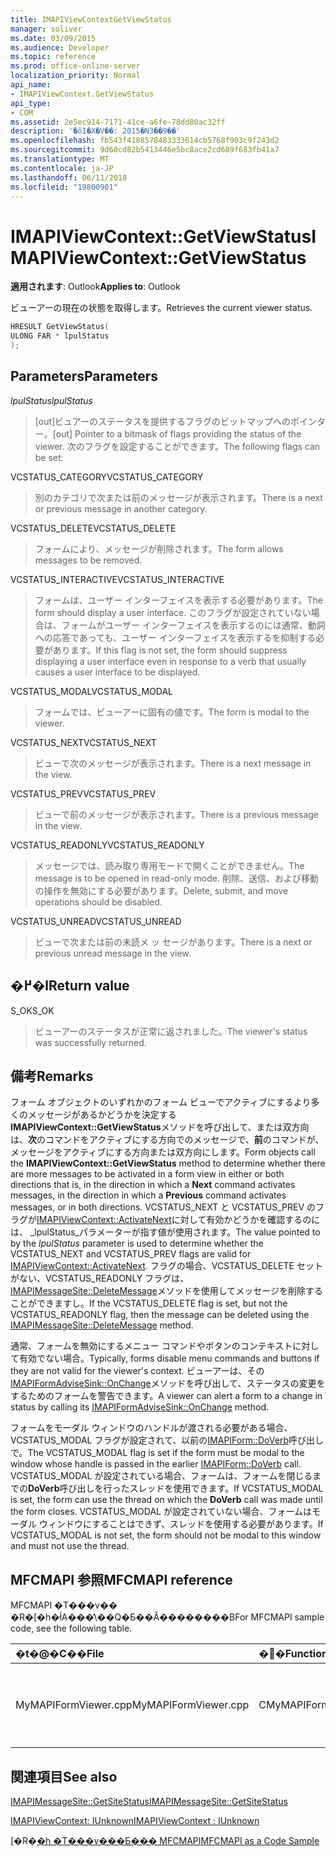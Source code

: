 ```yaml
---
title: IMAPIViewContextGetViewStatus
manager: soliver
ms.date: 03/09/2015
ms.audience: Developer
ms.topic: reference
ms.prod: office-online-server
localization_priority: Normal
api_name:
- IMAPIViewContext.GetViewStatus
api_type:
- COM
ms.assetid: 2e5ec914-7171-41ce-a6fe-78dd80ac32ff
description: '�ŏI�X�V��: 2015�N3��9��'
ms.openlocfilehash: fb543f4188578483333614cb5768f903c9f243d2
ms.sourcegitcommit: 9d60cd82b5413446e5bc8ace2cd689f683fb41a7
ms.translationtype: MT
ms.contentlocale: ja-JP
ms.lasthandoff: 06/11/2018
ms.locfileid: "19800901"
---
```

# <a name="imapiviewcontextgetviewstatus"></a><span data-ttu-id="2a1fd-103">IMAPIViewContext::GetViewStatus</span><span class="sxs-lookup"><span data-stu-id="2a1fd-103">IMAPIViewContext::GetViewStatus</span></span>

  
  
<span data-ttu-id="2a1fd-104">**適用されます**: Outlook</span><span class="sxs-lookup"><span data-stu-id="2a1fd-104">**Applies to**: Outlook</span></span> 
  
<span data-ttu-id="2a1fd-105">ビューアーの現在の状態を取得します。</span><span class="sxs-lookup"><span data-stu-id="2a1fd-105">Retrieves the current viewer status.</span></span> 
  
```cpp
HRESULT GetViewStatus(
ULONG FAR * lpulStatus
);
```

## <a name="parameters"></a><span data-ttu-id="2a1fd-106">Parameters</span><span class="sxs-lookup"><span data-stu-id="2a1fd-106">Parameters</span></span>

 <span data-ttu-id="2a1fd-107">_lpulStatus_</span><span class="sxs-lookup"><span data-stu-id="2a1fd-107">_lpulStatus_</span></span>
  
> <span data-ttu-id="2a1fd-108">[out]ビュアーのステータスを提供するフラグのビットマップへのポインター。</span><span class="sxs-lookup"><span data-stu-id="2a1fd-108">[out] Pointer to a bitmask of flags providing the status of the viewer.</span></span> <span data-ttu-id="2a1fd-109">次のフラグを設定することができます。</span><span class="sxs-lookup"><span data-stu-id="2a1fd-109">The following flags can be set:</span></span>
    
<span data-ttu-id="2a1fd-110">VCSTATUS_CATEGORY</span><span class="sxs-lookup"><span data-stu-id="2a1fd-110">VCSTATUS_CATEGORY</span></span> 
  
> <span data-ttu-id="2a1fd-111">別のカテゴリで次または前のメッセージが表示されます。</span><span class="sxs-lookup"><span data-stu-id="2a1fd-111">There is a next or previous message in another category.</span></span> 
    
<span data-ttu-id="2a1fd-112">VCSTATUS_DELETE</span><span class="sxs-lookup"><span data-stu-id="2a1fd-112">VCSTATUS_DELETE</span></span> 
  
> <span data-ttu-id="2a1fd-113">フォームにより、メッセージが削除されます。</span><span class="sxs-lookup"><span data-stu-id="2a1fd-113">The form allows messages to be removed.</span></span> 
    
<span data-ttu-id="2a1fd-114">VCSTATUS_INTERACTIVE</span><span class="sxs-lookup"><span data-stu-id="2a1fd-114">VCSTATUS_INTERACTIVE</span></span> 
  
> <span data-ttu-id="2a1fd-115">フォームは、ユーザー インターフェイスを表示する必要があります。</span><span class="sxs-lookup"><span data-stu-id="2a1fd-115">The form should display a user interface.</span></span> <span data-ttu-id="2a1fd-116">このフラグが設定されていない場合は、フォームがユーザー インターフェイスを表示するのには通常、動詞への応答であっても、ユーザー インターフェイスを表示するを抑制する必要があります。</span><span class="sxs-lookup"><span data-stu-id="2a1fd-116">If this flag is not set, the form should suppress displaying a user interface even in response to a verb that usually causes a user interface to be displayed.</span></span> 
    
<span data-ttu-id="2a1fd-117">VCSTATUS_MODAL</span><span class="sxs-lookup"><span data-stu-id="2a1fd-117">VCSTATUS_MODAL</span></span> 
  
> <span data-ttu-id="2a1fd-118">フォームでは、ビューアーに固有の値です。</span><span class="sxs-lookup"><span data-stu-id="2a1fd-118">The form is modal to the viewer.</span></span> 
    
<span data-ttu-id="2a1fd-119">VCSTATUS_NEXT</span><span class="sxs-lookup"><span data-stu-id="2a1fd-119">VCSTATUS_NEXT</span></span> 
  
> <span data-ttu-id="2a1fd-120">ビューで次のメッセージが表示されます。</span><span class="sxs-lookup"><span data-stu-id="2a1fd-120">There is a next message in the view.</span></span> 
    
<span data-ttu-id="2a1fd-121">VCSTATUS_PREV</span><span class="sxs-lookup"><span data-stu-id="2a1fd-121">VCSTATUS_PREV</span></span> 
  
> <span data-ttu-id="2a1fd-122">ビューで前のメッセージが表示されます。</span><span class="sxs-lookup"><span data-stu-id="2a1fd-122">There is a previous message in the view.</span></span> 
    
<span data-ttu-id="2a1fd-123">VCSTATUS_READONLY</span><span class="sxs-lookup"><span data-stu-id="2a1fd-123">VCSTATUS_READONLY</span></span> 
  
> <span data-ttu-id="2a1fd-124">メッセージでは、読み取り専用モードで開くことができません。</span><span class="sxs-lookup"><span data-stu-id="2a1fd-124">The message is to be opened in read-only mode.</span></span> <span data-ttu-id="2a1fd-125">削除、送信、および移動の操作を無効にする必要があります。</span><span class="sxs-lookup"><span data-stu-id="2a1fd-125">Delete, submit, and move operations should be disabled.</span></span> 
    
<span data-ttu-id="2a1fd-126">VCSTATUS_UNREAD</span><span class="sxs-lookup"><span data-stu-id="2a1fd-126">VCSTATUS_UNREAD</span></span> 
  
> <span data-ttu-id="2a1fd-127">ビューで次または前の未読メ ッ セージがあります。</span><span class="sxs-lookup"><span data-stu-id="2a1fd-127">There is a next or previous unread message in the view.</span></span>
    
## <a name="return-value"></a><span data-ttu-id="2a1fd-128">�߂�l</span><span class="sxs-lookup"><span data-stu-id="2a1fd-128">Return value</span></span>

<span data-ttu-id="2a1fd-129">S_OK</span><span class="sxs-lookup"><span data-stu-id="2a1fd-129">S_OK</span></span> 
  
> <span data-ttu-id="2a1fd-130">ビューアーのステータスが正常に返されました。</span><span class="sxs-lookup"><span data-stu-id="2a1fd-130">The viewer's status was successfully returned.</span></span>
    
## <a name="remarks"></a><span data-ttu-id="2a1fd-131">備考</span><span class="sxs-lookup"><span data-stu-id="2a1fd-131">Remarks</span></span>

<span data-ttu-id="2a1fd-132">フォーム オブジェクトのいずれかのフォーム ビューでアクティブにするより多くのメッセージがあるかどうかを決定する**IMAPIViewContext::GetViewStatus**メソッドを呼び出して、または双方向は、**次**のコマンドをアクティブにする方向でのメッセージで、**前**のコマンドが、メッセージをアクティブにする方向または双方向にします。</span><span class="sxs-lookup"><span data-stu-id="2a1fd-132">Form objects call the **IMAPIViewContext::GetViewStatus** method to determine whether there are more messages to be activated in a form view in either or both directions that is, in the direction in which a **Next** command activates messages, in the direction in which a **Previous** command activates messages, or in both directions.</span></span> <span data-ttu-id="2a1fd-133">VCSTATUS_NEXT と VCSTATUS_PREV のフラグが[IMAPIViewContext::ActivateNext](imapiviewcontext-activatenext.md)に対して有効かどうかを確認するのには、 _lpulStatus_パラメーターが指す値が使用されます。</span><span class="sxs-lookup"><span data-stu-id="2a1fd-133">The value pointed to by the  _lpulStatus_ parameter is used to determine whether the VCSTATUS_NEXT and VCSTATUS_PREV flags are valid for [IMAPIViewContext::ActivateNext](imapiviewcontext-activatenext.md).</span></span> <span data-ttu-id="2a1fd-134">フラグの場合、VCSTATUS_DELETE セットがない、VCSTATUS_READONLY フラグは、 [IMAPIMessageSite::DeleteMessage](imapimessagesite-deletemessage.md)メソッドを使用してメッセージを削除することができますし。</span><span class="sxs-lookup"><span data-stu-id="2a1fd-134">If the VCSTATUS_DELETE flag is set, but not the VCSTATUS_READONLY flag, then the message can be deleted using the [IMAPIMessageSite::DeleteMessage](imapimessagesite-deletemessage.md) method.</span></span> 
  
<span data-ttu-id="2a1fd-135">通常、フォームを無効にするメニュー コマンドやボタンのコンテキストに対して有効でない場合。</span><span class="sxs-lookup"><span data-stu-id="2a1fd-135">Typically, forms disable menu commands and buttons if they are not valid for the viewer's context.</span></span> <span data-ttu-id="2a1fd-136">ビューアーは、その[IMAPIFormAdviseSink::OnChange](imapiformadvisesink-onchange.md)メソッドを呼び出して、ステータスの変更をするためのフォームを警告できます。</span><span class="sxs-lookup"><span data-stu-id="2a1fd-136">A viewer can alert a form to a change in status by calling its [IMAPIFormAdviseSink::OnChange](imapiformadvisesink-onchange.md) method.</span></span> 
  
<span data-ttu-id="2a1fd-137">フォームをモーダル ウィンドウのハンドルが渡される必要がある場合、VCSTATUS_MODAL フラグが設定されて、以前の[IMAPIForm::DoVerb](imapiform-doverb.md)呼び出しで。</span><span class="sxs-lookup"><span data-stu-id="2a1fd-137">The VCSTATUS_MODAL flag is set if the form must be modal to the window whose handle is passed in the earlier [IMAPIForm::DoVerb](imapiform-doverb.md) call.</span></span> <span data-ttu-id="2a1fd-138">VCSTATUS_MODAL が設定されている場合、フォームは、フォームを閉じるまでの**DoVerb**呼び出しを行ったスレッドを使用できます。</span><span class="sxs-lookup"><span data-stu-id="2a1fd-138">If VCSTATUS_MODAL is set, the form can use the thread on which the **DoVerb** call was made until the form closes.</span></span> <span data-ttu-id="2a1fd-139">VCSTATUS_MODAL が設定されていない場合、フォームはモーダル ウィンドウにすることはできず、スレッドを使用する必要があります。</span><span class="sxs-lookup"><span data-stu-id="2a1fd-139">If VCSTATUS_MODAL is not set, the form should not be modal to this window and must not use the thread.</span></span> 
  
## <a name="mfcmapi-reference"></a><span data-ttu-id="2a1fd-140">MFCMAPI 参照</span><span class="sxs-lookup"><span data-stu-id="2a1fd-140">MFCMAPI reference</span></span>

<span data-ttu-id="2a1fd-141">MFCMAPI �T���v�� �R�[�h�ł́A���̕\��Q�Ƃ��Ă��������B</span><span class="sxs-lookup"><span data-stu-id="2a1fd-141">For MFCMAPI sample code, see the following table.</span></span>
  
|<span data-ttu-id="2a1fd-142">**�t�@�C��**</span><span class="sxs-lookup"><span data-stu-id="2a1fd-142">**File**</span></span>|<span data-ttu-id="2a1fd-143">**�֐�**</span><span class="sxs-lookup"><span data-stu-id="2a1fd-143">**Function**</span></span>|<span data-ttu-id="2a1fd-144">**�R�����g**</span><span class="sxs-lookup"><span data-stu-id="2a1fd-144">**Comment**</span></span>|
|:-----|:-----|:-----|
|<span data-ttu-id="2a1fd-145">MyMAPIFormViewer.cpp</span><span class="sxs-lookup"><span data-stu-id="2a1fd-145">MyMAPIFormViewer.cpp</span></span>  <br/> |<span data-ttu-id="2a1fd-146">CMyMAPIFormViewer::GetViewStatus</span><span class="sxs-lookup"><span data-stu-id="2a1fd-146">CMyMAPIFormViewer::GetViewStatus</span></span>  <br/> |<span data-ttu-id="2a1fd-147">MFCMAPI では、この関数では、 **IMAPIViewContext::GetViewStatus**メソッドを実装します。</span><span class="sxs-lookup"><span data-stu-id="2a1fd-147">MFCMAPI implements the **IMAPIViewContext::GetViewStatus** method in this function.</span></span>  <br/> |
   
## <a name="see-also"></a><span data-ttu-id="2a1fd-148">関連項目</span><span class="sxs-lookup"><span data-stu-id="2a1fd-148">See also</span></span>



[<span data-ttu-id="2a1fd-149">IMAPIMessageSite::GetSiteStatus</span><span class="sxs-lookup"><span data-stu-id="2a1fd-149">IMAPIMessageSite::GetSiteStatus</span></span>](imapimessagesite-getsitestatus.md)
  
[<span data-ttu-id="2a1fd-150">IMAPIViewContext: IUnknown</span><span class="sxs-lookup"><span data-stu-id="2a1fd-150">IMAPIViewContext : IUnknown</span></span>](imapiviewcontextiunknown.md)


<span data-ttu-id="2a1fd-151">[�R�[�h �T���v���Ƃ��� MFCMAPI](mfcmapi-as-a-code-sample.md)</span><span class="sxs-lookup"><span data-stu-id="2a1fd-151">[MFCMAPI as a Code Sample](mfcmapi-as-a-code-sample.md)</span></span>

